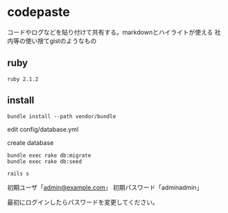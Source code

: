 codepaste
=========

コードやログなどを貼り付けて共有する。markdownとハイライトが使える
社内等の使い捨てgistのようなもの

## ruby
```
ruby 2.1.2
```

## install

```
bundle install --path vendor/bundle
```

edit config/database.yml

create database

```
bundle exec rake db:migrate
bundle exec rake db:seed
```

```
rails s
```

初期ユーザ「admin@example.com」
初期パスワード「adminadmin」

最初にログインしたらパスワードを変更してください。
